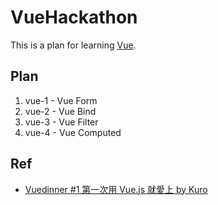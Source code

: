 # VueHackathon  
This is a plan for learning [Vue](https://cn.vuejs.org/).    


## Plan

1. vue-1 - Vue Form  
2. vue-2 - Vue Bind 
3. vue-3 - Vue Filter 
4. vue-4 - Vue Computed 



## Ref

+ [Vuedinner #1 第一次用 Vue.js 就愛上 by Kuro](https://www.youtube.com/watch?v=jXdZlbH_ut8)   



